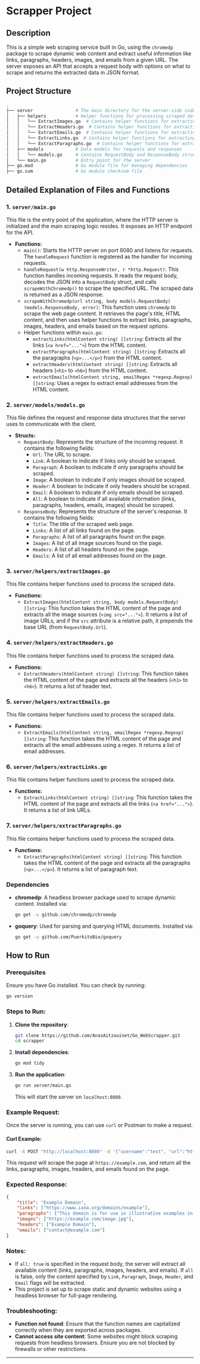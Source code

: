 
# Scrapper Project

## Description
This is a simple web scraping service built in Go, using the `chromedp` package to scrape dynamic web content and extract useful information like links, paragraphs, headers, images, and emails from a given URL. The server exposes an API that accepts a request body with options on what to scrape and returns the extracted data in JSON format.

## Project Structure

```bash
.
├── server                # The main directory for the server-side code
│   ├── helpers           # Helper functions for processing scraped data
│   │   └── ExtractImages.go  # Contains helper functions for extracting images
│   │   └── ExtractHeaders.go  # Contains helper functions for extracting headers
│   │   └── ExtractEmails.go  # Contains helper functions for extracting emails
│   │   └── ExtractLinks.go  # Contains helper functions for extracting links
│   │   └── ExtractParagraphs.go  # Contains helper functions for extracting paragraphs
│   ├── models            # Data models for requests and responses
│   │   └── models.go     # Contains RequestBody and ResponseBody structures
│   └── main.go           # Entry point for the server
├── go.mod                # Go module file for managing dependencies
├── go.sum                # Go module checksum file
```

## Detailed Explanation of Files and Functions

### 1. `server/main.go`
This file is the entry point of the application, where the HTTP server is initialized and the main scraping logic resides. It exposes an HTTP endpoint for the API.

- **Functions:**
    - `main()`: Starts the HTTP server on port 8080 and listens for requests. The `handleRequest` function is registered as the handler for incoming requests.
    - `handleRequest(w http.ResponseWriter, r *http.Request)`: This function handles incoming requests. It reads the request body, decodes the JSON into a `RequestBody` struct, and calls `scrapeWithChromedp()` to scrape the specified URL. The scraped data is returned as a JSON response.
    - `scrapeWithChromedp(url string, body models.RequestBody) (models.ResponseBody, error)`: This function uses `chromedp` to scrape the web page content. It retrieves the page's title, HTML content, and then uses helper functions to extract links, paragraphs, images, headers, and emails based on the request options.
    - Helper functions within `main.go`:
        - `extractLinks(htmlContent string) []string`: Extracts all the links (`<a href="...">`) from the HTML content.
        - `extractParagraphs(htmlContent string) []string`: Extracts all the paragraphs (`<p>...</p>`) from the HTML content.
        - `extractHeaders(htmlContent string) []string`: Extracts all headers (`<h1>` to `<h6>`) from the HTML content.
        - `extractEmails(htmlContent string, emailRegex *regexp.Regexp) []string`: Uses a regex to extract email addresses from the HTML content.

### 2. `server/models/models.go`
This file defines the request and response data structures that the server uses to communicate with the client.

- **Structs:**
    - `RequestBody`: Represents the structure of the incoming request. It contains the following fields:
        - `Url`: The URL to scrape.
        - `Link`: A boolean to indicate if links only should be scraped.
        - `Paragraph`: A boolean to indicate if only paragraphs should be scraped.
        - `Image`: A boolean to indicate if only images should be scraped.
        - `Header`: A boolean to indicate if only headers should be scraped.
        - `Email`: A boolean to indicate if only emails should be scraped.
        - `All`: A boolean to indicate if all available information (links, paragraphs, headers, emails, images) should be scraped.
    - `ResponseBody`: Represents the structure of the server's response. It contains the following fields:
        - `Title`: The title of the scraped web page.
        - `Links`: A list of all links found on the page.
        - `Paragraphs`: A list of all paragraphs found on the page.
        - `Images`: A list of all image sources found on the page.
        - `Headers`: A list of all headers found on the page.
        - `Emails`: A list of all email addresses found on the page.

### 3. `server/helpers/extractImages.go`
This file contains helper functions used to process the scraped data.

- **Functions:**
    - `ExtractImages(htmlContent string, body models.RequestBody) []string`: This function takes the HTML content of the page and extracts all the image sources (`<img src="...">`). It returns a list of image URLs, and if the `src` attribute is a relative path, it prepends the base URL (from `RequestBody.Url`).

### 4. `server/helpers/extractHeaders.go`
This file contains helper functions used to process the scraped data.

- **Functions:**
    - `ExtractHeaders(htmlContent string) []string`: This function takes the HTML content of the page and extracts all the headers (`<h1>` to `<h6>`). It returns a list of header text.

### 5. `server/helpers/extractEmails.go`
This file contains helper functions used to process the scraped data.

- **Functions:**
    - `ExtractEmails(htmlContent string, emailRegex *regexp.Regexp) []string`: This function takes the HTML content of the page and extracts all the email addresses using a regex. It returns a list of email addresses.

### 6. `server/helpers/extractLinks.go`
This file contains helper functions used to process the scraped data.

- **Functions:**
    - `ExtractLinks(htmlContent string) []string`: This function takes the HTML content of the page and extracts all the links (`<a href="...">`). It returns a list of link URLs.

### 7. `server/helpers/extractParagraphs.go`
This file contains helper functions used to process the scraped data.

- **Functions:**
    - `ExtractParagraphs(htmlContent string) []string`: This function takes the HTML content of the page and extracts all the paragraphs (`<p>...</p>`). It returns a list of paragraph text.



### Dependencies
- **chromedp**: A headless browser package used to scrape dynamic content. Installed via:
    ```bash
    go get -u github.com/chromedp/chromedp
    ```
- **goquery**: Used for parsing and querying HTML documents. Installed via:
    ```bash
    go get -u github.com/PuerkitoBio/goquery
    ```

## How to Run

### Prerequisites
Ensure you have Go installed. You can check by running:
```bash
go version
```

### Steps to Run:
1. **Clone the repository**:
    ```bash
    git clone https://github.com/AnasAitzouinet/Go_WebScrapper.git
    cd scrapper
    ```

2. **Install dependencies**:
    ```bash
    go mod tidy
    ```

3. **Run the application**:
    ```bash
    go run server/main.go
    ```

    This will start the server on `localhost:8080`.

### Example Request:
Once the server is running, you can use `curl` or Postman to make a request.

#### Curl Example:
```bash
curl -X POST "http://localhost:8080" -d '{"username":"test", "url":"https://example.com", "all":true}' -H "Content-Type: application/json"
```

This request will scrape the page at `https://example.com`, and return all the links, paragraphs, images, headers, and emails found on the page.

### Expected Response:
```json
{
    "title": "Example Domain",
    "links": ["https://www.iana.org/domains/example"],
    "paragraphs": ["This domain is for use in illustrative examples in documents."],
    "images": ["https://example.com/image.jpg"],
    "headers": ["Example Domain"],
    "emails": ["contact@example.com"]
}
```

### Notes:
- If `all: true` is specified in the request body, the server will extract all available content (links, paragraphs, images, headers, and emails). If `all` is false, only the content specified by `Link`, `Paragraph`, `Image`, `Header`, and `Email` flags will be extracted.
- This project is set up to scrape static and dynamic websites using a headless browser for full-page rendering.

### Troubleshooting:
- **Function not found**: Ensure that the function names are capitalized correctly when they are exported across packages.
- **Cannot access site content**: Some websites might block scraping requests from headless browsers. Ensure you are not blocked by firewalls or other restrictions.

---
